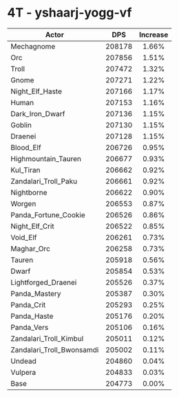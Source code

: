 # 4T - yshaarj-yogg-vf
| Actor | DPS | Increase |
|---|:---:|:---:|
|Mechagnome|208178|1.66%|
|Orc|207856|1.51%|
|Troll|207472|1.32%|
|Gnome|207271|1.22%|
|Night_Elf_Haste|207166|1.17%|
|Human|207153|1.16%|
|Dark_Iron_Dwarf|207136|1.15%|
|Goblin|207130|1.15%|
|Draenei|207128|1.15%|
|Blood_Elf|206726|0.95%|
|Highmountain_Tauren|206677|0.93%|
|Kul_Tiran|206662|0.92%|
|Zandalari_Troll_Paku|206661|0.92%|
|Nightborne|206622|0.90%|
|Worgen|206553|0.87%|
|Panda_Fortune_Cookie|206526|0.86%|
|Night_Elf_Crit|206522|0.85%|
|Void_Elf|206261|0.73%|
|Maghar_Orc|206258|0.73%|
|Tauren|205918|0.56%|
|Dwarf|205854|0.53%|
|Lightforged_Draenei|205526|0.37%|
|Panda_Mastery|205387|0.30%|
|Panda_Crit|205293|0.25%|
|Panda_Haste|205176|0.20%|
|Panda_Vers|205106|0.16%|
|Zandalari_Troll_Kimbul|205011|0.12%|
|Zandalari_Troll_Bwonsamdi|205002|0.11%|
|Undead|204860|0.04%|
|Vulpera|204833|0.03%|
|Base|204773|0.00%|
